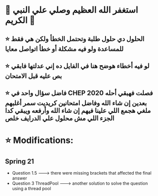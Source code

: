 # 🤍 استغفر الله العظيم وصلي علي النبي الكريم 🤍
## ⭐ الحلول دي حلول طلبة وتحتمل الخطأ ولكن هي فقط للمساعدة ولو فيه مشكلة أو خطأ اتواصل معايا
## ⭐ لو فيه أخطاء هوضح هنا في الفايل ده إني عدلتها فابقي بص عليه قبل الامتحان
## ⭐ فاضل سؤال واحد في CHEP 2020 فصلت فهبقي أحله بعدين إن شاء الله وفاضل امتحانين كريديت سمر أغلبهم ملغي هجمع اللي علينا فيهم إن شاء الله وأرفعه ويبقي كدا الجزء اللي مش محلول علي الدرايف خلص  
# ⭐ Modifications:
## Spring 21
- Question 1.5 ---> there were missing brackets that affected the final answer
- Question 3 ThreadPool ---> another solution to solve the question using a thread pool
